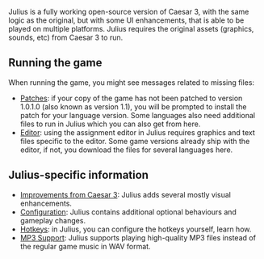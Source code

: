 Julius is a fully working open-source version of Caesar 3, with the same logic as the original, but with some UI enhancements, that is able to be played on multiple platforms. Julius requires the original assets (graphics, sounds, etc) from Caesar 3 to run.

## Running the game

When running the game, you might see messages related to missing files:

- [Patches](Patches): if your copy of the game has not been patched to version 1.0.1.0 (also known as version 1.1), you will be prompted to install the patch for your language version. Some languages also need additional files to run in Julius which you can also get from here.
- [Editor](Editor): using the assignment editor in Julius requires graphics and text files specific to the editor. Some game versions already ship with the editor, if not, you download the files for several languages here.

## Julius-specific information

- [Improvements from Caesar 3](Improvements-from-Caesar-3): Julius adds several mostly visual enhancements.
- [Configuration](Configuration): Julius contains additional optional behaviours and gameplay changes.
- [Hotkeys](Hotkeys): in Julius, you can configure the hotkeys yourself, learn how.
- [MP3 Support](MP3-Support): Julius supports playing high-quality MP3 files instead of the regular game music in WAV format.
